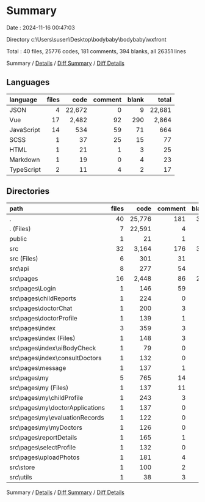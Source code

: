 # Summary

Date : 2024-11-16 00:47:03

Directory c:\\Users\\susen\\Desktop\\bodybaby\\bodybaby\\wxfront

Total : 40 files,  25776 codes, 181 comments, 394 blanks, all 26351 lines

Summary / [Details](details.md) / [Diff Summary](diff.md) / [Diff Details](diff-details.md)

## Languages
| language | files | code | comment | blank | total |
| :--- | ---: | ---: | ---: | ---: | ---: |
| JSON | 4 | 22,672 | 0 | 9 | 22,681 |
| Vue | 17 | 2,482 | 92 | 290 | 2,864 |
| JavaScript | 14 | 534 | 59 | 71 | 664 |
| SCSS | 1 | 37 | 25 | 15 | 77 |
| HTML | 1 | 21 | 1 | 3 | 25 |
| Markdown | 1 | 19 | 0 | 4 | 23 |
| TypeScript | 2 | 11 | 4 | 2 | 17 |

## Directories
| path | files | code | comment | blank | total |
| :--- | ---: | ---: | ---: | ---: | ---: |
| . | 40 | 25,776 | 181 | 394 | 26,351 |
| . (Files) | 7 | 22,591 | 4 | 20 | 22,615 |
| public | 1 | 21 | 1 | 3 | 25 |
| src | 32 | 3,164 | 176 | 371 | 3,711 |
| src (Files) | 6 | 301 | 31 | 32 | 364 |
| src\\api | 8 | 277 | 54 | 46 | 377 |
| src\\pages | 16 | 2,448 | 86 | 284 | 2,818 |
| src\\pages\\Login | 1 | 146 | 59 | 33 | 238 |
| src\\pages\\childReports | 1 | 224 | 0 | 22 | 246 |
| src\\pages\\doctorChat | 1 | 200 | 3 | 17 | 220 |
| src\\pages\\doctorProfile | 1 | 139 | 1 | 17 | 157 |
| src\\pages\\index | 3 | 359 | 3 | 44 | 406 |
| src\\pages\\index (Files) | 1 | 148 | 3 | 16 | 167 |
| src\\pages\\index\\aiBodyCheck | 1 | 79 | 0 | 9 | 88 |
| src\\pages\\index\\consultDoctors | 1 | 132 | 0 | 19 | 151 |
| src\\pages\\message | 1 | 137 | 1 | 16 | 154 |
| src\\pages\\my | 5 | 765 | 14 | 80 | 859 |
| src\\pages\\my (Files) | 1 | 137 | 11 | 16 | 164 |
| src\\pages\\my\\childProfile | 1 | 243 | 3 | 24 | 270 |
| src\\pages\\my\\doctorApplications | 1 | 137 | 0 | 14 | 151 |
| src\\pages\\my\\evaluationRecords | 1 | 122 | 0 | 13 | 135 |
| src\\pages\\my\\myDoctors | 1 | 126 | 0 | 13 | 139 |
| src\\pages\\reportDetails | 1 | 165 | 1 | 18 | 184 |
| src\\pages\\selectProfile | 1 | 132 | 0 | 13 | 145 |
| src\\pages\\uploadPhotos | 1 | 181 | 4 | 24 | 209 |
| src\\store | 1 | 100 | 2 | 5 | 107 |
| src\\utils | 1 | 38 | 3 | 4 | 45 |

Summary / [Details](details.md) / [Diff Summary](diff.md) / [Diff Details](diff-details.md)